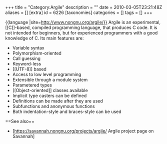 +++
title = "Category:Argile"
description = ""
date = 2010-03-05T23:21:48Z
aliases = []
[extra]
id = 6226
[taxonomies]
categories = []
tags = []
+++

{{language
|site=http://www.nongnu.org/argile/}}
Argile is an experimental, [[C]]-based, compiled programming language, that produces C code. It is not intended for beginners, but for experienced programmers with a good knowledge of C.
Its main features are:
* Variable syntax
* Polymorphism-oriented
* Call guessing
* Keyword-less
* [[UTF-8]] based
* Access to low level programming
* Extensible through a module system
* Parametered types
* [[Object-oriented]] classes available
* Implicit type casters can be defined
* Definitions can be made after they are used
* Subfunctions and anonymous functions
* Both indentation-style and braces-style can be used

==See also==
* [https://savannah.nongnu.org/projects/argile/ Argile project page on Savannah]

